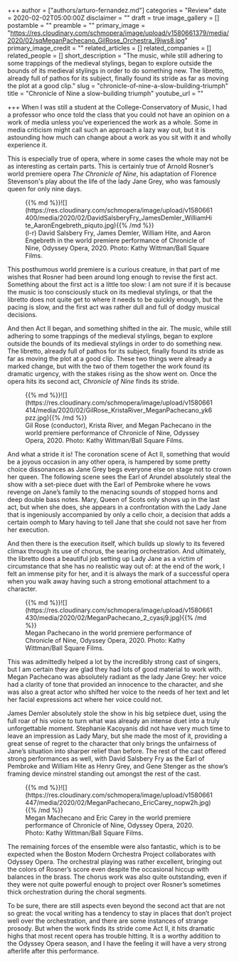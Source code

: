 +++
author = ["authors/arturo-fernandez.md"]
categories = "Review"
date = 2020-02-02T05:00:00Z
disclaimer = ""
draft = true
image_gallery = []
postamble = ""
preamble = ""
primary_image = "https://res.cloudinary.com/schmopera/image/upload/v1580661379/media/2020/02/sqMeganPachecano_GilRose_Orchestra_l9jws8.jpg"
primary_image_credit = ""
related_articles = []
related_companies = []
related_people = []
short_description = "The music, while still adhering to some trappings of the medieval stylings, began to explore outside the bounds of its medieval stylings in order to do something new. The libretto, already full of pathos for its subject, finally found its stride as far as moving the plot at a good clip."
slug = "chronicle-of-nine-a-slow-building-triumph"
title = "Chronicle of Nine a slow-building triumph"
youtube_url = ""

+++
When I was still a student at the College-Conservatory of Music, I had a professor who once told the class that you could not have an opinion on a work of media unless you’ve experienced the work as a whole. Some in media criticism might call such an approach a lazy way out, but it is astounding how much can change about a work as you sit with it and wholly experience it.

This is especially true of opera, where in some cases the whole may not be as interesting as certain parts. This is certainly true of Arnold Rosner’s world premiere opera _The Chronicle of Nine_, his adaptation of Florence Stevenson's play about the life of the lady Jane Grey, who was famously queen for only nine days.

<figure data-type="image">{{% md %}}![](https://res.cloudinary.com/schmopera/image/upload/v1580661400/media/2020/02/DavidSalsberyFry_JamesDemler_WilliamHite_AaronEngebreth_piquto.jpg){{% /md %}}

<figcaption>(l-r) David Salsbery Fry, James Demler, William Hite, and Aaron Engebreth in the world premiere performance of Chronicle of Nine, Odyssey Opera, 2020. Photo: Kathy Wittman/Ball Square Films.</figcaption>

</figure>

This posthumous world premiere is a curious creature, in that part of me wishes that Rosner had been around long enough to revise the first act. Something about the first act is a little too slow: I am not sure if it is because the music is too consciously stuck on its medieval stylings, or that the libretto does not quite get to where it needs to be quickly enough, but the pacing is slow, and the first act was rather dull and full of dodgy musical decisions.

And then Act II began, and something shifted in the air. The music, while still adhering to some trappings of the medieval stylings, began to explore outside the bounds of its medieval stylings in order to do something new. The libretto, already full of pathos for its subject, finally found its stride as far as moving the plot at a good clip. These two things were already a marked change, but with the two of them together the work found its dramatic urgency, with the stakes rising as the show went on. Once the opera hits its second act, _Chronicle of Nine_ finds its stride.

<figure data-type="image">{{% md %}}![](https://res.cloudinary.com/schmopera/image/upload/v1580661414/media/2020/02/GilRose_KristaRiver_MeganPachecano_yk6pzz.jpg){{% /md %}}

<figcaption>Gil Rose (conductor), Krista River, and Megan Pachecano in the world premiere performance of Chronicle of Nine, Odyssey Opera, 2020. Photo: Kathy Wittman/Ball Square Films.</figcaption>

</figure>

And what a stride it is! The coronation scene of Act II, something that would be a joyous occasion in any other opera, is hampered by some pretty choice dissonances as Jane Grey begs everyone else on stage not to crown her queen. The following scene sees the Earl of Arundel absolutely steal the show with a set-piece duet with the Earl of Pembroke where he vows revenge on Jane’s family to the menacing sounds of stopped horns and deep double bass notes. Mary, Queen of Scots only shows up in the last act, but when she does, she appears in a confrontation with the Lady Jane that is ingeniously accompanied by only a cello choir, a decision that adds a certain oomph to Mary having to tell Jane that she could not save her from her execution.

And then there is the execution itself, which builds up slowly to its fevered climax through its use of chorus, the searing orchestration. And ultimately, the libretto does a beautiful job setting up Lady Jane as a victim of circumstance that she has no realistic way out of: at the end of the work, I felt an immense pity for her, and it is always the mark of a successful opera when you walk away having such a strong emotional attachment to a character.

<figure data-type="image">{{% md %}}![](https://res.cloudinary.com/schmopera/image/upload/v1580661430/media/2020/02/MeganPachecano_2_cyasj9.jpg){{% /md %}}

<figcaption>Megan Pachecano in the world premiere performance of Chronicle of Nine, Odyssey Opera, 2020. Photo: Kathy Wittman/Ball Square Films.</figcaption>

</figure>

This was admittedly helped a lot by the incredibly strong cast of singers, but I am certain they are glad they had lots of good material to work with. Megan Pachecano was absolutely radiant as the lady Jane Grey: her voice had a clarity of tone that provided an innocence to the character, and she was also a great actor who shifted her voice to the needs of her text and let her facial expressions act where her voice could not.

James Demler absolutely stole the show in his big setpiece duet, using the full roar of his voice to turn what was already an intense duet into a truly unforgettable moment. Stephanie Kacoyanis did not have very much time to leave an impression as Lady Mary, but she made the most of it, providing a great sense of regret to the character that only brings the unfairness of Jane’s situation into sharper relief than before. The rest of the cast offered strong performances as well, with David Salsbery Fry as the Earl of Pembroke and William Hite as Henry Grey, and Gene Stenger as the show’s framing device minstrel standing out amongst the rest of the cast.

<figure data-type="image">{{% md %}}![](https://res.cloudinary.com/schmopera/image/upload/v1580661447/media/2020/02/MeganPachecano_EricCarey_nopw2h.jpg){{% /md %}}

<figcaption>Megan Machecano and Eric Carey in the world premiere performance of Chronicle of Nine, Odyssey Opera, 2020. Photo: Kathy Wittman/Ball Square Films.</figcaption>

</figure>

The remaining forces of the ensemble were also fantastic, which is to be expected when the Boston Modern Orchestra Project collaborates with Odyssey Opera. The orchestral playing was rather excellent, bringing out the colors of Rosner’s score even despite the occasional hiccup with balances in the brass. The chorus work was also quite outstanding, even if they were not quite powerful enough to project over Rosner’s sometimes thick orchestration during the choral segments.

To be sure, there are still aspects even beyond the second act that are not so great: the vocal writing has a tendency to stay in places that don’t project well over the orchestration, and there are some instances of strange prosody. But when the work finds its stride come Act II, it hits dramatic highs that most recent opera has trouble hitting. It is a worthy addition to the Odyssey Opera season, and I have the feeling it will have a very strong afterlife after this performance.